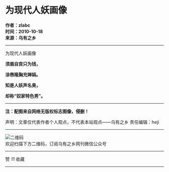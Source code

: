 # 为现代人妖画像

**作者：zlabc**  
**时间：2010-10-18**  
**来源：乌有之乡**

---

为现代人妖画像

**须眉自宫只为钱，**

**涂唇隆胸充婵娟。**

**知是人妖声名臭，**

**却称“奴家特色男”。**

---

**注：配图来自网络无版权标志图像，侵删！**

声明：文章仅代表作者个人观点，不代表本站观点——乌有之乡 责任编辑：heji

---

![二维码](http://img.wyzxwk.com/p/2019/09/e70edeb684b74b82d4c8fa6723b9a0e6.jpg)  
欢迎扫描下方二维码，订阅乌有之乡网刊微信公众号

---

赞 _11_ 收藏

---
